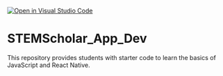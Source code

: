 [![Open in Visual Studio Code](https://classroom.github.com/assets/open-in-vscode-718a45dd9cf7e7f842a935f5ebbe5719a5e09af4491e668f4dbf3b35d5cca122.svg)](https://classroom.github.com/online_ide?assignment_repo_id=11264460&assignment_repo_type=AssignmentRepo)
# STEMScholar_App_Dev
This repository provides students with starter code to learn the basics of JavaScript and React Native. 
